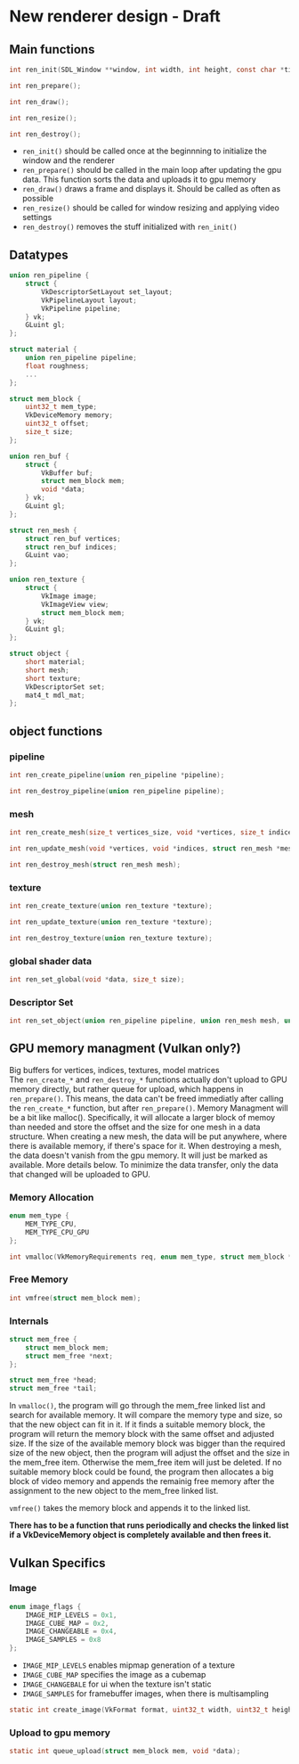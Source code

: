 # New renderer design - Draft

## Main functions
```c
int ren_init(SDL_Window **window, int width, int height, const char *title);
```
```c
int ren_prepare();
```
```c
int ren_draw();
```
```c
int ren_resize();
```
```c
int ren_destroy();
```
- `ren_init()` should be called once at the beginnning to initialize the window and the renderer
- `ren_prepare()` should be called in the main loop after updating the gpu data. This function sorts the data and uploads it to gpu memory
- `ren_draw()` draws a frame and displays it. Should be called as often as possible
- `ren_resize()` should be called for window resizing and applying video settings
- `ren_destroy()` removes the stuff initialized with `ren_init()`

## Datatypes
```c
union ren_pipeline {
	struct {
		VkDescriptorSetLayout set_layout;
		VkPipelineLayout layout;
		VkPipeline pipeline;
	} vk;
	GLuint gl;
};
```
```c
struct material {
	union ren_pipeline pipeline;
	float roughness;
	...
};
```
```c
struct mem_block {
	uint32_t mem_type;
	VkDeviceMemory memory;
	uint32_t offset;
	size_t size;
};
```
```c
union ren_buf {
	struct {
		VkBuffer buf;
		struct mem_block mem;
		void *data;
	} vk;
	GLuint gl;
};
```
```c
struct ren_mesh {
	struct ren_buf vertices;
	struct ren_buf indices;
	GLuint vao;
};
```
```c
union ren_texture {
	struct {
		VkImage image;
		VkImageView view;
		struct mem_block mem;
	} vk;
	GLuint gl;
};
```
```c
struct object {
	short material;
	short mesh;
	short texture;
	VkDescriptorSet set;
	mat4_t mdl_mat;
};
```

## object functions
### pipeline
```c
int ren_create_pipeline(union ren_pipeline *pipeline);
```
```c
int ren_destroy_pipeline(union ren_pipeline pipeline);
```
### mesh
```c
int ren_create_mesh(size_t vertices_size, void *vertices, size_t indices_size, void *indices, struct ren_mesh *mesh);
```
```c
int ren_update_mesh(void *vertices, void *indices, struct ren_mesh *mesh);
```
```c
int ren_destroy_mesh(struct ren_mesh mesh);
```
### texture
```c
int ren_create_texture(union ren_texture *texture);
```
```c
int ren_update_texture(union ren_texture *texture);
```
```c
int ren_destroy_texture(union ren_texture texture);
```
### global shader data
```c
int ren_set_global(void *data, size_t size);
```
### Descriptor Set
```c
int ren_set_object(union ren_pipeline pipeline, union ren_mesh mesh, union ren_texture texture, VkDescriptorSet *set);
```
## GPU memory managment (Vulkan only?)
Big buffers for vertices, indices, textures, model matrices  
The `ren_create_*` and `ren_destroy_*` functions actually don't upload to GPU memory directly, but rather queue for upload, which happens in `ren_prepare()`. This means, the data can't be freed immediatly after calling the `ren_create_*` function, but after `ren_prepare()`. Memory Managment will be a bit like malloc(). Specifically, it will allocate a larger block of memoy than needed and store the offset and the size for one mesh in a data structure. When creating a new mesh, the data will be put anywhere, where there is available memory, if there's space for it. When destroying a mesh, the data doesn't vanish from the gpu memory. It will just be marked as available. More details below. To minimize the data transfer, only the data that changed will be uploaded to GPU.
### Memory Allocation
```c
enum mem_type {
	MEM_TYPE_CPU,
	MEM_TYPE_CPU_GPU
};
```
```c
int vmalloc(VkMemoryRequirements req, enum mem_type, struct mem_block *mem);
```
### Free Memory
```c
int vmfree(struct mem_block mem);
```
### Internals
```c
struct mem_free {
	struct mem_block mem;
	struct mem_free *next;	
};
```
```c
struct mem_free *head;
struct mem_free *tail;
```
In `vmalloc()`, the program will go through the mem_free linked list and search for available memory. It will compare the memory type and size, so that the new object can fit in it. If it finds a suitable memory block, the program will return the memory block with the same offset and adjusted size. If the size of the available memory block was bigger than the required size of the new object, then the program will adjust the offset and the size in the mem_free item. Otherwise the mem_free item will just be deleted. If no suitable memory block could be found, the program then allocates a big block of video memory and appends the remainig free memory after the assignment to the new object to the mem_free linked list.

`vmfree()` takes the memory block and appends it to the linked list.

**There has to be a function that runs periodically and checks the linked list if a VkDeviceMemory object is completely available and then frees it.**

## Vulkan Specifics
### Image
```c
enum image_flags {
	IMAGE_MIP_LEVELS = 0x1,
	IMAGE_CUBE_MAP = 0x2,
	IMAGE_CHANGEABLE = 0x4,
	IMAGE_SAMPLES = 0x8
};
```
- `IMAGE_MIP_LEVELS` enables mipmap generation of a texture
- `IMAGE_CUBE_MAP` specifies the image as a cubemap
- `IMAGE_CHANGEBALE` for ui when the texture isn't static
- `IMAGE_SAMPLES` for framebuffer images, when there is multisampling
```c
static int create_image(VkFormat format, uint32_t width, uint32_t height, VkImageUsageFlags usage, enum image_flags flags, VkImage *image, struct mem_block *mem);
```
### Upload to gpu memory
```c
static int queue_upload(struct mem_block mem, void *data);
```